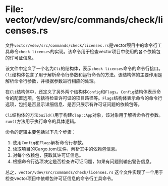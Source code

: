 # File: vector/vdev/src/commands/check/licenses.rs

文件`vector/vdev/src/commands/check/licenses.rs`是vector项目中的命令行工具命令`check licenses`的实现。该命令用于检查vector项目中使用的各个依赖包的许可证信息。

该文件中定义了一个名为`Cli`的结构体，表示`check licenses`命令的命令行接口。`Cli`结构体包含了用于解析命令行参数和运行命令的方法。该结构体的主要作用是解析命令行参数，并根据参数进行相应的处理。

在`Cli`结构体中，还定义了另外两个结构体`Config`和`Flags`。`Config`结构体表示命令的配置选项，包括待检查许可证的项目路径等。`Flags`结构体表示命令的命令行选项，包括是否显示详细信息、是否只展示有许可证问题的依赖包等。

`Cli`结构体的方法`build()`用于构建`clap::App`对象，该对象用于解析命令行参数。`run()`方法用于执行命令的具体逻辑。

命令的逻辑主要包括以下几个步骤：
1. 使用`Config`和`Flags`解析命令行参数。
2. 读取项目的Cargo.toml文件，解析其中的依赖包信息。
3. 对每个依赖包，获取其许可证信息。
4. 根据命令行选项决定是否检查许可证问题，如果有问题则输出警告信息。

总之，`vector/vdev/src/commands/check/licenses.rs` 这个文件实现了一个用于检查vector项目中依赖包许可证信息的命令行工具命令。

